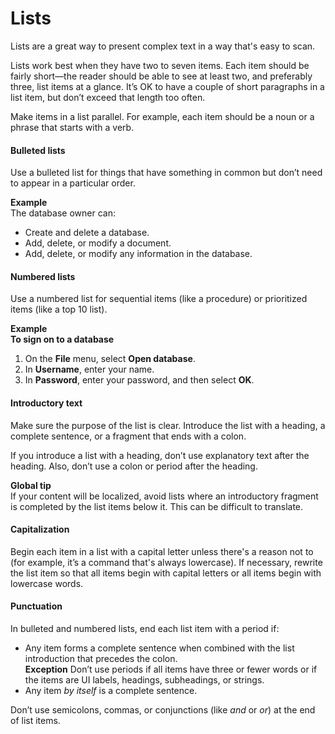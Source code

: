 ﻿# Lists

Lists are a great way to present complex text in a way that's easy to scan. 

Lists
work best when they have two to seven items. Each item should be fairly
short—the reader should be able to see at least two, and preferably
three, list items at a glance. It’s OK to have a couple of short
paragraphs in a list item, but don’t exceed that length too often.

Make items in a list parallel. For example, each item should be a noun or a phrase that starts with a verb.

#### Bulleted lists

Use a bulleted list for things that have something in common but don’t need to appear in a particular order.

**Example**<br />The database owner can:

  - Create and delete a database.
  - Add, delete, or modify a document.
  - Add, delete, or modify any information in the database. 

#### Numbered lists

Use a numbered list for sequential items (like a procedure) or prioritized items (like a top 10 list). 

**Example**<br />**To sign on to a database**

1.  On the **File** menu, select **Open database**.
2.  In **Username**, enter your name.
3.  In **Password**, enter your password, and then select **OK**. 

#### Introductory text

Make
sure the purpose of the list is clear. Introduce the list with a
heading, a complete sentence, or a fragment that ends with a colon.

If
you introduce a list with a heading, don’t use explanatory text after
the heading. Also, don’t use a colon or period after the heading.

**Global tip**<br />If
your content will be localized, avoid lists where an introductory
fragment is completed by the list items below it. This can be difficult
to translate.

#### Capitalization 

Begin
each item in a list with a capital letter unless there's a reason not
to (for example, it’s a command that's always lowercase). If necessary,
rewrite the list item so that all items begin with capital letters or
all items begin with lowercase words.

#### Punctuation

In bulleted and numbered lists, end each list item with a period if:

  - Any item forms a complete sentence when combined with the list introduction that precedes the colon. <br />    **Exception** Don’t use periods if all items have three or fewer words or if the items are UI labels, headings, subheadings, or strings.
  - Any item *by itself* is a complete sentence.

Don’t use semicolons, commas, or conjunctions (like *and* or *or*) at the end of list items.
